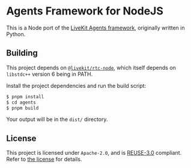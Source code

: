 <!--
SPDX-FileCopyrightText: 2024 LiveKit, Inc.

SPDX-License-Identifier: Apache-2.0
-->

# Agents Framework for NodeJS

This is a Node port of the [LiveKit Agents framework](https://livekit.io/agents), originally written in Python.

## Building

This project depends on [`@livekit/rtc-node`](https://npmjs.com/package/@livekit/rtc-node), which itself depends on `libstdc++` version 6 being in PATH.

Install the project dependencies and run the build script:
```sh
$ pnpm install
$ cd agents
$ pnpm build
```

Your output will be in the `dist/` directory.

## License
This project is licensed under `Apache-2.0`, and is [REUSE-3.0](https://reuse.software) compliant. Refer to [the license](LICENSES/Apache-2.0.txt) for details.
